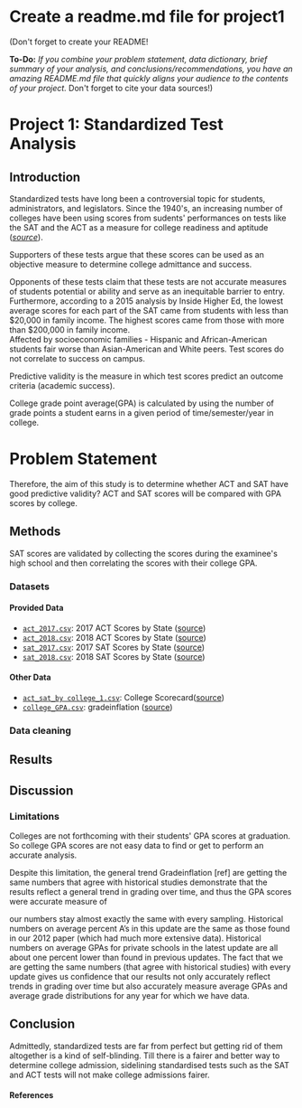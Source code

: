 # Create a readme.md file for project1
(Don't forget to create your README!

**To-Do:** *If you combine your problem statement, data dictionary, brief summary of your analysis, and conclusions/recommendations, you have an amazing README.md file that quickly aligns your audience to the contents of your project.* Don't forget to cite your data sources!)

# Project 1: Standardized Test Analysis



## Introduction

Standardized tests have long been a controversial topic for students, administrators, and legislators. Since the 1940's, an increasing number of colleges have been using scores from sudents' performances on tests like the SAT and the ACT as a measure for college readiness and aptitude ([*source*](https://www.minotdailynews.com/news/local-news/2017/04/a-brief-history-of-the-sat-and-act/)). 

Supporters of these tests argue that these scores can be used as an objective measure to determine college admittance and success. 

Opponents of these tests claim that these tests are not accurate measures of students potential or ability and serve as an inequitable barrier to entry. 
Furthermore, according to a 2015 analysis by Inside Higher Ed, the lowest average scores for each part of the SAT came from students with less than $20,000 in family income. The highest scores came from those with more than $200,000 in family income.  
Affected by socioeconomic families - Hispanic and African-American students fair worse than Asian-American and White peers.
Test scores do not correlate to success on campus.

Predictive validity is the measure in which test scores predict an outcome criteria (academic success). 

College grade point average(GPA) is calculated by using the number of grade points a student earns in a given period of time/semester/year in college.





# Problem Statement

Therefore, the aim of this study is to determine whether ACT and SAT have good predictive validity? ACT and SAT scores will be compared with GPA scores by college. 



## Methods

SAT scores are validated by collecting the scores during the examinee's high school and then correlating the scores with their college GPA.





### Datasets

#### Provided Data

* [`act_2017.csv`](./data/act_2017.csv): 2017 ACT Scores by State ([source](https://blog.prepscholar.com/act-scores-by-state-averages-highs-and-lows))
* [`act_2018.csv`](./data/act_2018.csv): 2018 ACT Scores by State ([source](https://blog.prepscholar.com/act-scores-by-state-averages-highs-and-lows))
* [`sat_2017.csv`](./data/sat_2017.csv): 2017 SAT Scores by State ([source](https://blog.collegevine.com/here-are-the-average-sat-scores-by-state/))
* [`sat_2018.csv`](./data/sat_2018.csv): 2018 SAT Scores by State ([source](https://blog.collegevine.com/here-are-the-average-sat-scores-by-state/))

#### Other Data

* [`act_sat_by college_1.csv`](./data/act_sat_by_college_1.csv): College Scorecard([source](https://collegescorecard.ed.gov/data/))
* [`college_GPA.csv`](./data/college_GPA.xlsx): gradeinflation ([source](https://www.gradeinflation.com/))


### Data cleaning






## Results







## Discussion 









### Limitations

Colleges are not forthcoming with their students' GPA scores at graduation. So college GPA scores are not easy data to find or get to perform an accurate analysis.  

Despite this limitation, the general trend 
Gradeinflation [ref] are getting the same numbers that agree with historical studies demonstrate that the results reflect a general trend in grading over time, and thus the GPA scores were accurate measure of 

our numbers stay almost exactly the same with every sampling.  Historical numbers on average percent A’s in this update are the same as those found in our 2012 paper (which had much more extensive data).  Historical numbers on average GPAs for private schools in the latest update are all about one percent lower than found in previous updates.  The fact that we are getting the same numbers (that agree with historical studies) with every update gives us confidence that our results not only accurately reflect trends in grading over time but also accurately measure average GPAs and average grade distributions for any year for which we have data.



## Conclusion 
Admittedly, standardized tests are far from perfect but getting rid of them altogether is a kind of self-blinding. Till there is a fairer and better way to determine college admission, sidelining standardised tests such as the SAT and ACT tests will not make college admissions fairer. 







#### References










